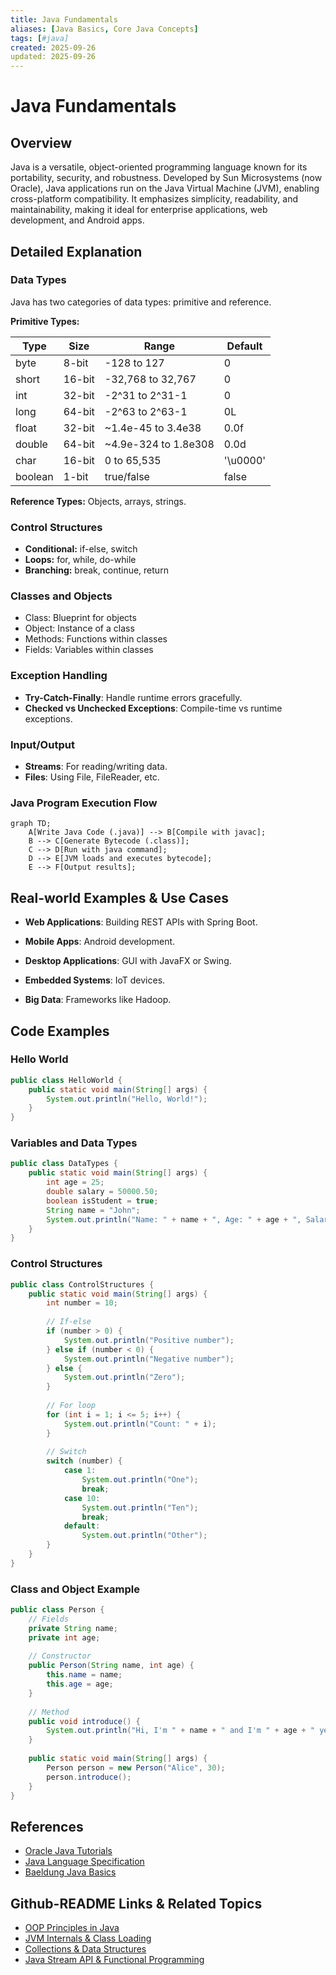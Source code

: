 ```yaml
---
title: Java Fundamentals
aliases: [Java Basics, Core Java Concepts]
tags: [#java]
created: 2025-09-26
updated: 2025-09-26
---
```


# Java Fundamentals

## Overview

Java is a versatile, object-oriented programming language known for its portability, security, and robustness. Developed by Sun Microsystems (now Oracle), Java applications run on the Java Virtual Machine (JVM), enabling cross-platform compatibility. It emphasizes simplicity, readability, and maintainability, making it ideal for enterprise applications, web development, and Android apps.

## Detailed Explanation

### Data Types

Java has two categories of data types: primitive and reference.

**Primitive Types:**

| Type | Size | Range | Default |
|------|------|-------|---------|
| byte | 8-bit | -128 to 127 | 0 |
| short | 16-bit | -32,768 to 32,767 | 0 |
| int | 32-bit | -2^31 to 2^31-1 | 0 |
| long | 64-bit | -2^63 to 2^63-1 | 0L |
| float | 32-bit | ~1.4e-45 to 3.4e38 | 0.0f |
| double | 64-bit | ~4.9e-324 to 1.8e308 | 0.0d |
| char | 16-bit | 0 to 65,535 | '\u0000' |
| boolean | 1-bit | true/false | false |

**Reference Types:** Objects, arrays, strings.

### Control Structures

- **Conditional:** if-else, switch
- **Loops:** for, while, do-while
- **Branching:** break, continue, return

### Classes and Objects

- Class: Blueprint for objects
- Object: Instance of a class
- Methods: Functions within classes
- Fields: Variables within classes

### Exception Handling

- **Try-Catch-Finally**: Handle runtime errors gracefully.
- **Checked vs Unchecked Exceptions**: Compile-time vs runtime exceptions.

### Input/Output

- **Streams**: For reading/writing data.
- **Files**: Using File, FileReader, etc.

### Java Program Execution Flow

```mermaid
graph TD;
    A[Write Java Code (.java)] --> B[Compile with javac];
    B --> C[Generate Bytecode (.class)];
    C --> D[Run with java command];
    D --> E[JVM loads and executes bytecode];
    E --> F[Output results];
```

## Real-world Examples & Use Cases

- **Web Applications**: Building REST APIs with Spring Boot.

- **Mobile Apps**: Android development.

- **Desktop Applications**: GUI with JavaFX or Swing.

- **Embedded Systems**: IoT devices.

- **Big Data**: Frameworks like Hadoop.

## Code Examples

### Hello World

```java
public class HelloWorld {
    public static void main(String[] args) {
        System.out.println("Hello, World!");
    }
}
```

### Variables and Data Types

```java
public class DataTypes {
    public static void main(String[] args) {
        int age = 25;
        double salary = 50000.50;
        boolean isStudent = true;
        String name = "John";
        System.out.println("Name: " + name + ", Age: " + age + ", Salary: " + salary + ", Student: " + isStudent);
    }
}
```

### Control Structures

```java
public class ControlStructures {
    public static void main(String[] args) {
        int number = 10;
        
        // If-else
        if (number > 0) {
            System.out.println("Positive number");
        } else if (number < 0) {
            System.out.println("Negative number");
        } else {
            System.out.println("Zero");
        }
        
        // For loop
        for (int i = 1; i <= 5; i++) {
            System.out.println("Count: " + i);
        }
        
        // Switch
        switch (number) {
            case 1:
                System.out.println("One");
                break;
            case 10:
                System.out.println("Ten");
                break;
            default:
                System.out.println("Other");
        }
    }
}
```

### Class and Object Example

```java
public class Person {
    // Fields
    private String name;
    private int age;
    
    // Constructor
    public Person(String name, int age) {
        this.name = name;
        this.age = age;
    }
    
    // Method
    public void introduce() {
        System.out.println("Hi, I'm " + name + " and I'm " + age + " years old.");
    }
    
    public static void main(String[] args) {
        Person person = new Person("Alice", 30);
        person.introduce();
    }
}
```

## References

- [Oracle Java Tutorials](https://docs.oracle.com/javase/tutorial/)
- [Java Language Specification](https://docs.oracle.com/javase/specs/jls/se21/html/index.html)
- [Baeldung Java Basics](https://www.baeldung.com/java)

## Github-README Links & Related Topics

- [OOP Principles in Java](../oop-principles-in-java/README.md)
- [JVM Internals & Class Loading](../jvm-internals-and-class-loading/README.md)
- [Collections & Data Structures](../collections-and-data-structures/README.md)
- [Java Stream API & Functional Programming](../java-stream-api-and-functional-programming/README.md)
